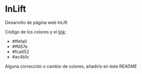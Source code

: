 # InLift
Desarrollo de página web InLift

Código de los colores y el [link](https://colorhunt.co/palette/206929):
- #ffefa0
- #ffd57e
- #fca652
- #ac4b1c

Alguna corrección o cambio de colores, añadirlo en éste README
